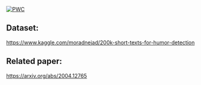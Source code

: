 [![PWC](https://img.shields.io/endpoint.svg?url=https://paperswithcode.com/badge/colbert-using-bert-sentence-embedding-for/humor-detection-on-200k-short-texts-for-humor-1)](https://paperswithcode.com/sota/humor-detection-on-200k-short-texts-for-humor-1?p=colbert-using-bert-sentence-embedding-for)


## Dataset: 

https://www.kaggle.com/moradnejad/200k-short-texts-for-humor-detection

## Related paper: 

https://arxiv.org/abs/2004.12765
